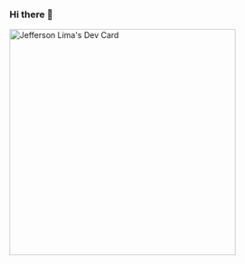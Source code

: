 ### Hi there 👋

<a href="https://app.daily.dev/jhefflg"><img src="https://api.daily.dev/devcards/a53fefe80bf14c529c80c052f438101d.png?r=dbk" width="400" alt="Jefferson Lima's Dev Card"/></a>

<!--
**jhefflg/jhefflg** is a ✨ _special_ ✨ repository because its `README.md` (this file) appears on your GitHub profile.

Here are some ideas to get you started:

- 🔭 I’m currently working on ...
- 🌱 I’m currently learning ...
- 👯 I’m looking to collaborate on ...
- 🤔 I’m looking for help with ...
- 💬 Ask me about ...
- 📫 How to reach me: ...
- 😄 Pronouns: ...
- ⚡ Fun fact: ...
-->
